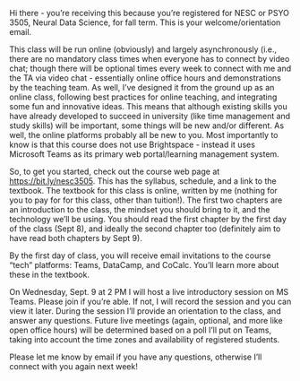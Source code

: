 Hi there - you’re receiving this because you’re registered for NESC or PSYO 3505, Neural Data Science, for fall term. This is your welcome/orientation email.

This class will be run online (obviously) and largely asynchronously (i.e., there are no mandatory class times when everyone has to connect by video chat; though there will be optional times every week to connect with me and the TA via video chat - essentially online office hours and demonstrations by the teaching team. As well, I’ve designed it from the ground up as an online class, following best practices for online teaching, and integrating some fun and innovative ideas. This means that although existing skills you have already developed to succeed in university (like time management and study skills) will be important, some things will be new and/or different. As well, the online platforms probably all be new to you. Most importantly to know is that this course does not use Brightspace - instead it uses Microsoft Teams as its primary web portal/learning management system.

So, to get you started, check out the course web page at https://bit.ly/nesc3505. This has the syllabus, schedule, and a link to the textbook.
 The textbook for this class is online, written by me (nothing for you to pay for for this class, other than tuition!). The first two chapters are an introduction to the class, the mindset you should bring to it, and the technology we’ll be using. You should read the first chapter by the first day of the class (Sept 8), and ideally the second chapter too (definitely aim to have read both chapters by Sept 9).

By the first day of class, you will receive email invitations to the course “tech” platforms: Teams, DataCamp, and CoCalc. You’ll learn more about these in the textbook.

On Wednesday, Sept. 9 at 2 PM I will host a live introductory session on MS Teams. Please join if you’re able. If not, I will record the session and you can view it later. During the session I’ll provide an orientation to the class, and answer any questions. Future live meetings (again, optional, and more like open office hours) will be determined based on a poll I’ll put on Teams, taking into account the time zones and availability of registered students.

Please let me know by email if you have any questions, otherwise I’ll connect with you again next week!
